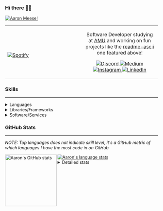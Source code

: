 ### Hi there 👋🏻
[![Aaron Meese!](https://user-images.githubusercontent.com/17814535/88975338-a2aabf00-d27f-11ea-963f-8a19608716b4.png)](https://github.com/ajmeese7/readme-ascii "README ASCII")

<!-- Modified from project here: https://github.com/novatorem/novatorem -->
<table width="100%"> 
  <tr>
  <td width="50%">
      
&nbsp; <br> [![Spotify](https://ajmeese7.vercel.app/api/spotify)](https://open.spotify.com/user/ajmeese)

  </td>
  <td width="50%">

<p align="center">
Software Developer studying at <a href="https://www.amu.apus.edu/">AMU</a> and working on fun 
projects like the <a href="https://github.com/ajmeese7/readme-ascii">readme-ascii</a> one featured above!
</p>
<p align="center">
  <a href="https://discord.gg/PxRTQg3">
    <img src="https://img.shields.io/badge/discord-ajmeese7%234835-369?style=flat-square&logo=discord&logoColor=white&color=purple" alt="Discord" title="Discord">
  </a>
  <a href="https://link.aaronmeese.com/medium">
    <img src="https://img.shields.io/badge/medium-ajmeese7-1DB954?style=flat-square&logo=medium&logoColor=white" alt="Medium" title="Medium">
  </a>
  <br />
  <a href="https://link.aaronmeese.com/instagram">
    <img src="https://img.shields.io/badge/instagram-ajmeese7-1DB954?style=flat-square&logo=instagram&logoColor=white&color=c13584" alt="Instagram" title="Instagram">
  </a>
  <a href="https://link.aaronmeese.com/linkedin">
    <img src="https://img.shields.io/badge/linkedIn-aaronmeese-1DB954?style=flat-square&logo=linkedin&logoColor=white&color=blue" alt="LinkedIn" title="LinkedIn">
  </a>
</p>
  </td>
  </table>

[//]: <> (The `&nbsp;` is to have Aphelion take up more space)

### Skills ###
----
<details>
<summary>Languages</summary>

+ JavaScript
+ HTML
+ CSS
    + [README ASCII](https://github.com/ajmeese7/readme-ascii)
+ PHP
    + [Coupon Booked](https://github.com/ajmeese7/coupon-booked)
    + [Steam Summary](https://github.com/ajmeese7/steam-summary)
+ Java
    + [BRCC Java](https://github.com/ajmeese7/brcc-java)
    + [Euler Problems](https://github.com/ajmeese7/euler-problems)

</details>
<details>
<summary>Libraries/Frameworks</summary>

+ NodeJS
    + [Snapchat Share](https://github.com/ajmeese7/snapchat-share)
    + [FRC Spreadsheets](https://github.com/ajmeese7/frc-spreadsheets)
+ Cordova
    + [Coupon Booked](https://github.com/ajmeese7/coupon-booked)
+ jQuery
+ Discord.js
    + [Spambot](https://github.com/ajmeese7/spambot)
    + [Automatic Reactions](https://github.com/ajmeese7/automatic-reactions)
    + [Multiple Reactions](https://github.com/ajmeese7/multiple-reactions)
    + [Galley Calls](https://github.com/ajmeese7/galley-calls)
    + [Tatsu Toolbox](https://github.com/ajmeese7/tatsu-toolbox)
+ Puppeteer
    + [README ASCII](https://github.com/ajmeese7/readme-ascii)
    + [Dynamic Page Retrieval](https://github.com/ajmeese7/dynamic-page-retrieval)
+ Nightmare.js
    + [Steam Queue Clicker](https://github.com/ajmeese7/steam-queue-clicker)
    + [Repbot](https://github.com/ajmeese7/repbot)
+ Express
    + [Galley Calls](https://github.com/ajmeese7/galley-calls)
+ pdf-lib
+ async

</details>
<details>
<summary>Software/Services</summary>

+ Wallpaper Engine
    + [Random Wallpaper](https://github.com/ajmeese7/random-wallpaper)
    + [Image of the Day](https://github.com/ajmeese7/image-of-the-day)
+ phpMyAdmin
+ cPanel
+ Cloudinary
+ Firefox Extensions
    + [Chess Next Move](https://github.com/ajmeese7/chess-next-move)
    + [Gmail Label Organizer](https://github.com/ajmeese7/gmail-label-organizer)
+ Google Analytics
+ Heroku
+ Nexmo
    + [Coupon Booked](https://github.com/ajmeese7/coupon-booked)
+ Twilio
    + [Galley Calls](https://github.com/ajmeese7/galley-calls)
+ Sonix
    + [Galley Calls](https://github.com/ajmeese7/galley-calls)
+ Auth0
+ OneSignal

</details>
<!--
<details>
<summary>Soft Skills</summary>
+ English/Grammar
+ SEO
    <!-- + TODO: Add my site examples after I finish improving them --
</details>
-->

### GitHub Stats ###
----
*NOTE: Top languages does not indicate skill level, it's a GitHub metric of which languages I have the most code in on GitHub*

<a href="https://profile-summary-for-github.com/user/ajmeese7">
  <img align="left" height="170px" src="https://github-readme-stats.vercel.app/api?username=ajmeese7&show_icons=true&line_height=27&count_private=true&include_all_commits=true" alt="Aaron's GitHub stats"/>
  <img src="https://github-readme-stats.vercel.app/api/top-langs/?username=ajmeese7&hide_langs_below=5&layout=compact" alt="Aaron's language stats"/>
</a>

<details>
<summary>Detailed stats</summary>

### :zap: Recent Activity
<!--START_SECTION:activity-->
1. 💪 Opened PR [#542](https://github.com/anuraghazra/github-readme-stats/pull/542) in [anuraghazra/github-readme-stats](https://github.com/anuraghazra/github-readme-stats)
2. 💪 Opened PR [#1](https://github.com/nate-parrott/lettercrap/pull/1) in [nate-parrott/lettercrap](https://github.com/nate-parrott/lettercrap)
3. 💪 Opened PR [#41](https://github.com/akerl/githubstats/pull/41) in [akerl/githubstats](https://github.com/akerl/githubstats)
4. ❗️ Closed issue [#40](https://github.com/akerl/githubstats/issues/40) in [akerl/githubstats](https://github.com/akerl/githubstats)
5. ❗️ Closed issue [#47](https://github.com/akerl/githubchart/issues/47) in [akerl/githubchart](https://github.com/akerl/githubchart)
<!--END_SECTION:activity-->

### 🧐 Waka Stats
<!--START_SECTION:waka-->
**🐱 My Github Data** 

> 🏆 755 Contributions in the Year 2020
 > 
> 📦 54.8 kB Used in Github's Storage 
 > 
> 💼 Opted to Hire
 > 
> 📜 46 Public Repositories
 > 
> 🔑 14 Private Repositories 

**I'm an Early 🐤** 

```text
🌞 Morning    268 commits    ████████░░░░░░░░░░░░░░░░░   33.33% 
🌆 Daytime    356 commits    ███████████░░░░░░░░░░░░░░   44.28% 
🌃 Evening    173 commits    █████░░░░░░░░░░░░░░░░░░░░   21.52% 
🌙 Night      7 commits      ░░░░░░░░░░░░░░░░░░░░░░░░░   0.87%

```
📅 **I'm Most Productive on Saturday** 

```text
Monday       93 commits     ███░░░░░░░░░░░░░░░░░░░░░░   11.57% 
Tuesday      95 commits     ███░░░░░░░░░░░░░░░░░░░░░░   11.82% 
Wednesday    81 commits     ██░░░░░░░░░░░░░░░░░░░░░░░   10.07% 
Thursday     95 commits     ███░░░░░░░░░░░░░░░░░░░░░░   11.82% 
Friday       123 commits    ███░░░░░░░░░░░░░░░░░░░░░░   15.3% 
Saturday     161 commits    █████░░░░░░░░░░░░░░░░░░░░   20.02% 
Sunday       156 commits    ████░░░░░░░░░░░░░░░░░░░░░   19.4%

```


📊 **This Week I Spent My Time On** 

```text
⌚︎ Time Zone: America/Chicago

💬 Programming Languages: 
Ruby                     5 hrs 56 mins       ███████████░░░░░░░░░░░░░░   46.15% 
JavaScript               3 hrs 9 mins        ██████░░░░░░░░░░░░░░░░░░░   24.54% 
JSX                      1 hr 18 mins        ██░░░░░░░░░░░░░░░░░░░░░░░   10.22% 
Markdown                 55 mins             █░░░░░░░░░░░░░░░░░░░░░░░░   7.23% 
HTML                     47 mins             █░░░░░░░░░░░░░░░░░░░░░░░░   6.2%

🐱‍💻 Projects: 
Repository-Hunter        4 hrs 1 min         ███████░░░░░░░░░░░░░░░░░░   31.22% 
lettercrap               3 hrs 55 mins       ███████░░░░░░░░░░░░░░░░░░   30.51% 
ruby-testing             1 hr 29 mins        ███░░░░░░░░░░░░░░░░░░░░░░   11.6% 
aaronmeese.com           1 hr 25 mins        ██░░░░░░░░░░░░░░░░░░░░░░░   11.0% 
githubchart              1 hr 3 mins         ██░░░░░░░░░░░░░░░░░░░░░░░   8.27%

```

**I Mostly Code in JavaScript** 

```text
JavaScript               24 repos            ██████████████░░░░░░░░░░░   57.14% 
HTML                     6 repos             ███░░░░░░░░░░░░░░░░░░░░░░   14.29% 
Java                     4 repos             ██░░░░░░░░░░░░░░░░░░░░░░░   9.52% 
CSS                      3 repos             █░░░░░░░░░░░░░░░░░░░░░░░░   7.14% 
Python                   2 repos             █░░░░░░░░░░░░░░░░░░░░░░░░   4.76%

```



<!--END_SECTION:waka-->
</details>
